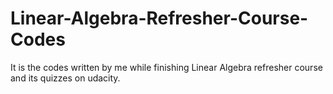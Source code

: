 # Linear-Algebra-Refresher-Course-Codes
It is the codes written by me while finishing Linear Algebra refresher course and its quizzes on udacity.

